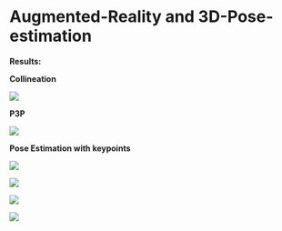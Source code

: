 # Augmented-Reality and 3D-Pose-estimation

**Results:**

**Collineation**

![](bird_collineation.gif)

**P3P**

![](bird_P3P.gif)

**Pose Estimation with keypoints**

![](FPN.PNG)

![](FPN.PNG)

![](FPN.PNG)

![](FPN.PNG)
